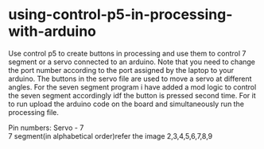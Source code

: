 # using-control-p5-in-processing-with-arduino

Use control p5 to create buttons in processing and use them to control 7 segment or a servo connected to an arduino.
Note that you need to change the port number according to the port assigned by the laptop to your arduino.
The buttons in the servo file are used to move a servo at different angles.
For the seven segment program i have added a mod logic to control the seven segment accordingly idf the button is pressed second time.
For it to run upload the arduino code on the board and simultaneously run the processing file.

Pin numbers:
  Servo - 7     
  7 segment(in alphabetical order)refer the image
    2,3,4,5,6,7,8,9
